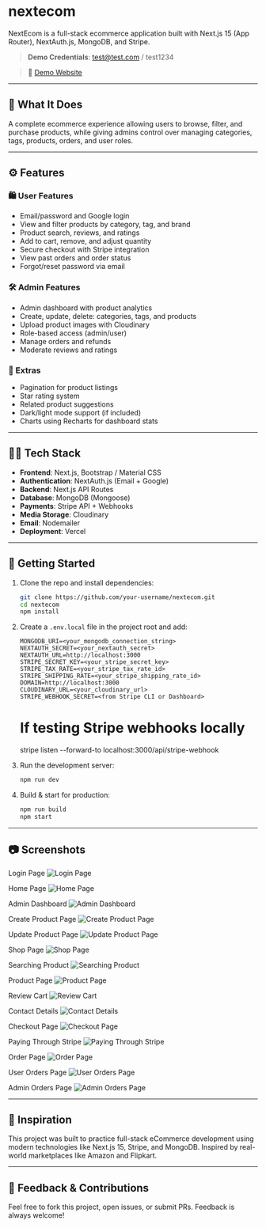 # nextecom

NextEcom is a full-stack ecommerce application built with Next.js 15 (App Router), NextAuth.js, MongoDB, and Stripe.

> **Demo Credentials**: test@test.com / test1234

> 🔗 [Demo Website](https://nextecom-bay.vercel.app/)

---

## 📌 What It Does

A complete ecommerce experience allowing users to browse, filter, and purchase products, while giving admins control over managing categories, tags, products, orders, and user roles.

---

## ⚙️ Features

### 🛍️ User Features

- Email/password and Google login
- View and filter products by category, tag, and brand
- Product search, reviews, and ratings
- Add to cart, remove, and adjust quantity
- Secure checkout with Stripe integration
- View past orders and order status
- Forgot/reset password via email

### 🛠️ Admin Features

- Admin dashboard with product analytics
- Create, update, delete: categories, tags, and products
- Upload product images with Cloudinary
- Role-based access (admin/user)
- Manage orders and refunds
- Moderate reviews and ratings

### 🧩 Extras

- Pagination for product listings
- Star rating system
- Related product suggestions
- Dark/light mode support (if included)
- Charts using Recharts for dashboard stats

---

## 🧑‍💻 Tech Stack

- **Frontend**: Next.js, Bootstrap / Material CSS
- **Authentication**: NextAuth.js (Email + Google)
- **Backend**: Next.js API Routes
- **Database**: MongoDB (Mongoose)
- **Payments**: Stripe API + Webhooks
- **Media Storage**: Cloudinary
- **Email**: Nodemailer
- **Deployment**: Vercel

---

## 🚀 Getting Started

1. Clone the repo and install dependencies:

   ```bash
   git clone https://github.com/your-username/nextecom.git
   cd nextecom
   npm install
   ```

2. Create a `.env.local` file in the project root and add:

   ```env
   MONGODB_URI=<your_mongodb_connection_string>
   NEXTAUTH_SECRET=<your_nextauth_secret>
   NEXTAUTH_URL=http://localhost:3000
   STRIPE_SECRET_KEY=<your_stripe_secret_key>
   STRIPE_TAX_RATE=<your_stripe_tax_rate_id>
   STRIPE_SHIPPING_RATE=<your_stripe_shipping_rate_id>
   DOMAIN=http://localhost:3000
   CLOUDINARY_URL=<your_cloudinary_url>
   STRIPE_WEBHOOK_SECRET=<from Stripe CLI or Dashboard>
   ```

   # If testing Stripe webhooks locally

   stripe listen --forward-to localhost:3000/api/stripe-webhook

3. Run the development server:

   ```bash
   npm run dev
   ```

4. Build & start for production:
   ```bash
   npm run build
   npm start
   ```

---

## 📷 Screenshots

Login Page
![Login Page](public/images/loginPage.png)

Home Page
![Home Page](public/images/homePage.png)

Admin Dashboard
![Admin Dashboard](public/images/adminDashboard.png)

Create Product Page
![Create Product Page](public/images/createProduct.png)

Update Product Page
![Update Product Page](public/images/updateProduct.png)

Shop Page
![Shop Page](public/images/shopPage.png)

Searching Product
![Searching Product](public/images/searching.png)

Product Page
![Product Page](public/images/product.png)

Review Cart
![Review Cart](public/images/review.png)

Contact Details
![Contact Details](public/images/contact.png)

Checkout Page
![Checkout Page](public/images/checkout.png)

Paying Through Stripe
![Paying Through Stripe](public/images/paying.png)

Order Page
![Order Page](public/images/order.png)

User Orders Page
![User Orders Page](public/images/userOrders.png)

Admin Orders Page
![Admin Orders Page](public/images/adminOrder.png)

---

## 🧠 Inspiration

This project was built to practice full-stack eCommerce development using modern technologies like Next.js 15, Stripe, and MongoDB. Inspired by real-world marketplaces like Amazon and Flipkart.

---

## 📩 Feedback & Contributions

Feel free to fork this project, open issues, or submit PRs. Feedback is always welcome!

```

```
